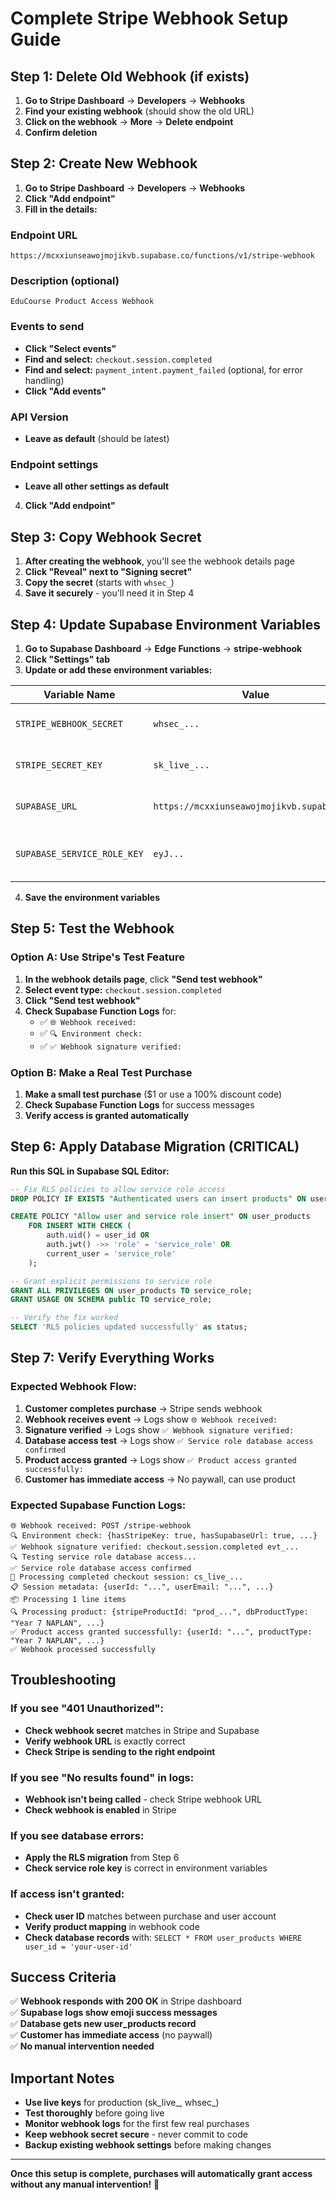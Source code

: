 # Complete Stripe Webhook Setup Guide

## Step 1: Delete Old Webhook (if exists)

1. **Go to Stripe Dashboard** → **Developers** → **Webhooks**
2. **Find your existing webhook** (should show the old URL)
3. **Click on the webhook** → **More** → **Delete endpoint**
4. **Confirm deletion**

## Step 2: Create New Webhook

1. **Go to Stripe Dashboard** → **Developers** → **Webhooks**
2. **Click "Add endpoint"**
3. **Fill in the details:**

### Endpoint URL
```
https://mcxxiunseawojmojikvb.supabase.co/functions/v1/stripe-webhook
```

### Description (optional)
```
EduCourse Product Access Webhook
```

### Events to send
- **Click "Select events"**
- **Find and select:** `checkout.session.completed`
- **Find and select:** `payment_intent.payment_failed` (optional, for error handling)
- **Click "Add events"**

### API Version
- **Leave as default** (should be latest)

### Endpoint settings
- **Leave all other settings as default**

4. **Click "Add endpoint"**

## Step 3: Copy Webhook Secret

1. **After creating the webhook**, you'll see the webhook details page
2. **Click "Reveal" next to "Signing secret"**
3. **Copy the secret** (starts with `whsec_`)
4. **Save it securely** - you'll need it in Step 4

## Step 4: Update Supabase Environment Variables

1. **Go to Supabase Dashboard** → **Edge Functions** → **stripe-webhook**
2. **Click "Settings" tab**
3. **Update or add these environment variables:**

| Variable Name | Value | Description |
|---------------|-------|-------------|
| `STRIPE_WEBHOOK_SECRET` | `whsec_...` | The secret you copied in Step 3 |
| `STRIPE_SECRET_KEY` | `sk_live_...` | Your Stripe live secret key |
| `SUPABASE_URL` | `https://mcxxiunseawojmojikvb.supabase.co` | Your Supabase project URL |
| `SUPABASE_SERVICE_ROLE_KEY` | `eyJ...` | Your Supabase service role key |

4. **Save the environment variables**

## Step 5: Test the Webhook

### Option A: Use Stripe's Test Feature
1. **In the webhook details page**, click **"Send test webhook"**
2. **Select event type:** `checkout.session.completed`
3. **Click "Send test webhook"**
4. **Check Supabase Function Logs** for:
   - ✅ `🌐 Webhook received:`
   - ✅ `🔍 Environment check:`
   - ✅ `✅ Webhook signature verified:`

### Option B: Make a Real Test Purchase
1. **Make a small test purchase** ($1 or use a 100% discount code)
2. **Check Supabase Function Logs** for success messages
3. **Verify access is granted automatically**

## Step 6: Apply Database Migration (CRITICAL)

**Run this SQL in Supabase SQL Editor:**

```sql
-- Fix RLS policies to allow service role access
DROP POLICY IF EXISTS "Authenticated users can insert products" ON user_products;

CREATE POLICY "Allow user and service role insert" ON user_products 
    FOR INSERT WITH CHECK (
        auth.uid() = user_id OR 
        auth.jwt() ->> 'role' = 'service_role' OR
        current_user = 'service_role'
    );

-- Grant explicit permissions to service role
GRANT ALL PRIVILEGES ON user_products TO service_role;
GRANT USAGE ON SCHEMA public TO service_role;

-- Verify the fix worked
SELECT 'RLS policies updated successfully' as status;
```

## Step 7: Verify Everything Works

### Expected Webhook Flow:
1. **Customer completes purchase** → Stripe sends webhook
2. **Webhook receives event** → Logs show `🌐 Webhook received:`
3. **Signature verified** → Logs show `✅ Webhook signature verified:`
4. **Database access test** → Logs show `✅ Service role database access confirmed`
5. **Product access granted** → Logs show `✅ Product access granted successfully:`
6. **Customer has immediate access** → No paywall, can use product

### Expected Supabase Function Logs:
```
🌐 Webhook received: POST /stripe-webhook
🔍 Environment check: {hasStripeKey: true, hasSupabaseUrl: true, ...}
✅ Webhook signature verified: checkout.session.completed evt_...
🔍 Testing service role database access...
✅ Service role database access confirmed
🎉 Processing completed checkout session: cs_live_...
📋 Session metadata: {userId: "...", userEmail: "...", ...}
📦 Processing 1 line items
🔍 Processing product: {stripeProductId: "prod_...", dbProductType: "Year 7 NAPLAN", ...}
✅ Product access granted successfully: {userId: "...", productType: "Year 7 NAPLAN", ...}
✅ Webhook processed successfully
```

## Troubleshooting

### If you see "401 Unauthorized":
- **Check webhook secret** matches in Stripe and Supabase
- **Verify webhook URL** is exactly correct
- **Check Stripe is sending to the right endpoint**

### If you see "No results found" in logs:
- **Webhook isn't being called** - check Stripe webhook URL
- **Check webhook is enabled** in Stripe

### If you see database errors:
- **Apply the RLS migration** from Step 6
- **Check service role key** is correct in environment variables

### If access isn't granted:
- **Check user ID** matches between purchase and user account
- **Verify product mapping** in webhook code
- **Check database records** with: `SELECT * FROM user_products WHERE user_id = 'your-user-id'`

## Success Criteria

✅ **Webhook responds with 200 OK** in Stripe dashboard  
✅ **Supabase logs show emoji success messages**  
✅ **Database gets new user_products record**  
✅ **Customer has immediate access** (no paywall)  
✅ **No manual intervention needed**  

## Important Notes

- **Use live keys** for production (sk_live_, whsec_)
- **Test thoroughly** before going live
- **Monitor webhook logs** for the first few real purchases
- **Keep webhook secret secure** - never commit to code
- **Backup existing webhook settings** before making changes

---

**Once this setup is complete, purchases will automatically grant access without any manual intervention!** 🎉